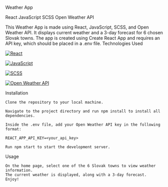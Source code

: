 Weather App

React
JavaScript
SCSS
Open Weather API

This Weather App is made using React, JavaScript, SCSS, and Open Weather API. It displays current weather and a 3-day forecast for 6 chosen Slovak towns. The app is created using Create React App and requires an API key, which should be placed in a .env file.
Technologies Used

[![React](https://img.shields.io/badge/-React-black?style=flat&logo=react)](https://reactjs.org/)

[![JavaScript](https://img.shields.io/badge/-JavaScript-black?style=flat&logo=javascript)](https://developer.mozilla.org/en-US/docs/Web/JavaScript)


[![SCSS](https://img.shields.io/badge/-SCSS-black?style=flat&logo=sass)](https://sass-lang.com/)

[![Open Weather API](https://img.shields.io/badge/-Open%20Weather%20API-black?style=flat&logo=openweathermap)](https://openweathermap.org/)


Installation

    Clone the repository to your local machine.

    Navigate to the project directory and run npm install to install all dependencies.

    Inside the .env file, add your Open Weather API key in the following format:

    REACT_APP_API_KEY=<your_api_key>

    Run npm start to start the development server.

Usage

    On the home page, select one of the 6 Slovak towns to view weather information.
    The current weather is displayed, along with a 3-day forecast.
    Enjoy!

